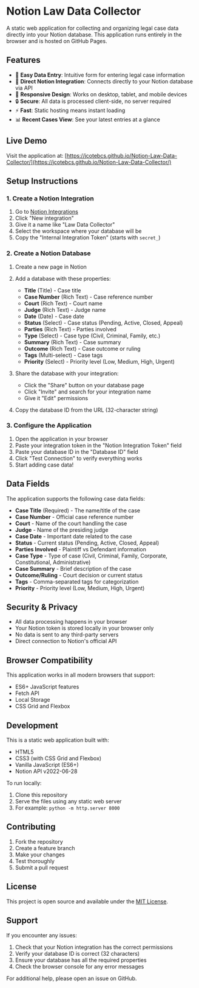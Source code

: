 
# Notion Law Data Collector

A static web application for collecting and organizing legal case data directly into your Notion database. This application runs entirely in the browser and is hosted on GitHub Pages.

## Features

- 📝 **Easy Data Entry**: Intuitive form for entering legal case information
- 🔗 **Direct Notion Integration**: Connects directly to your Notion database via API
- 📱 **Responsive Design**: Works on desktop, tablet, and mobile devices
- 🔒 **Secure**: All data is processed client-side, no server required
- ⚡ **Fast**: Static hosting means instant loading
- 📊 **Recent Cases View**: See your latest entries at a glance

## Live Demo

Visit the application at: [https://jcotebcs.github.io/Notion-Law-Data-Collector/](https://jcotebcs.github.io/Notion-Law-Data-Collector/)

## Setup Instructions

### 1. Create a Notion Integration

1. Go to [Notion Integrations](https://www.notion.so/my-integrations)
2. Click "New integration"
3. Give it a name like "Law Data Collector"
4. Select the workspace where your database will be
5. Copy the "Internal Integration Token" (starts with `secret_`)

### 2. Create a Notion Database

1. Create a new page in Notion
2. Add a database with these properties:
   - **Title** (Title) - Case title
   - **Case Number** (Rich Text) - Case reference number
   - **Court** (Rich Text) - Court name
   - **Judge** (Rich Text) - Judge name
   - **Date** (Date) - Case date
   - **Status** (Select) - Case status (Pending, Active, Closed, Appeal)
   - **Parties** (Rich Text) - Parties involved
   - **Type** (Select) - Case type (Civil, Criminal, Family, etc.)
   - **Summary** (Rich Text) - Case summary
   - **Outcome** (Rich Text) - Case outcome or ruling
   - **Tags** (Multi-select) - Case tags
   - **Priority** (Select) - Priority level (Low, Medium, High, Urgent)

3. Share the database with your integration:
   - Click the "Share" button on your database page
   - Click "Invite" and search for your integration name
   - Give it "Edit" permissions

4. Copy the database ID from the URL (32-character string)

### 3. Configure the Application

1. Open the application in your browser
2. Paste your integration token in the "Notion Integration Token" field
3. Paste your database ID in the "Database ID" field
4. Click "Test Connection" to verify everything works
5. Start adding case data!

## Data Fields

The application supports the following case data fields:

- **Case Title** (Required) - The name/title of the case
- **Case Number** - Official case reference number
- **Court** - Name of the court handling the case
- **Judge** - Name of the presiding judge
- **Case Date** - Important date related to the case
- **Status** - Current status (Pending, Active, Closed, Appeal)
- **Parties Involved** - Plaintiff vs Defendant information
- **Case Type** - Type of case (Civil, Criminal, Family, Corporate, Constitutional, Administrative)
- **Case Summary** - Brief description of the case
- **Outcome/Ruling** - Court decision or current status
- **Tags** - Comma-separated tags for categorization
- **Priority** - Priority level (Low, Medium, High, Urgent)

## Security & Privacy

- All data processing happens in your browser
- Your Notion token is stored locally in your browser only
- No data is sent to any third-party servers
- Direct connection to Notion's official API

## Browser Compatibility

This application works in all modern browsers that support:
- ES6+ JavaScript features
- Fetch API
- Local Storage
- CSS Grid and Flexbox

## Development

This is a static web application built with:
- HTML5
- CSS3 (with CSS Grid and Flexbox)
- Vanilla JavaScript (ES6+)
- Notion API v2022-06-28

To run locally:
1. Clone this repository
2. Serve the files using any static web server
3. For example: `python -m http.server 8000`

## Contributing

1. Fork the repository
2. Create a feature branch
3. Make your changes
4. Test thoroughly
5. Submit a pull request

## License

This project is open source and available under the [MIT License](LICENSE).

## Support

If you encounter any issues:
1. Check that your Notion integration has the correct permissions
2. Verify your database ID is correct (32 characters)
3. Ensure your database has all the required properties
4. Check the browser console for any error messages

For additional help, please open an issue on GitHub.
